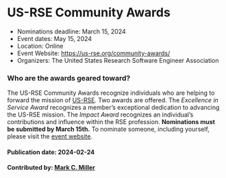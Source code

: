 # US-RSE Community Awards

- Nominations deadline: March 15, 2024
- Event dates: May 15, 2024
- Location: Online 
- Event Website: https://us-rse.org/community-awards/
- Organizers: The United States Research Software Engineer Association

### Who are the awards geared toward?

The US-RSE Community Awards recognize individuals who are helping to forward the mission of [US-RSE](https://us-rse.org).
Two awards are offered.
The *Excellence in Service Award* recognizes a member’s exceptional dedication to advancing the US-RSE mission.
The *Impact Award* recognizes an individual’s contributions and influence within the RSE profession. 
**Nominations must be submitted by March 15th.**
To nominate someone, including yourself, please visit the [event website](https://us-rse.org/community-awards/).

#### Publication date: 2024-02-24

#### Contributed by: [Mark C. Miller](https://github.com/markcmiller86)

<!---
Publish: yes
Topics: research software engineers
--->
